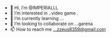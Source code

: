 - 👋 Hi, I’m @IMPERIALLL
- 👀 I’m interested in ..video game .
- 🌱 I’m currently learning ...
- 💞️ I’m looking to collaborate on ...garena 
- 📫 How to reach me ...zzeus8359@gmail.com 

<!---
IMPERIALLL/IMPERIALLL is a ✨ special ✨ repository because its `README.md` (this file) appears on your GitHub profile.
You can click the Preview link to take a look at your changes.
--->
